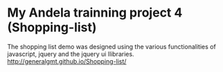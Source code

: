 My Andela trainning project 4 (Shopping-list)
=============
The shopping list demo was designed using the various functionalities of javascript, jquery and the jquery ui llibraries.
http://generalgmt.github.io/Shopping-list/

